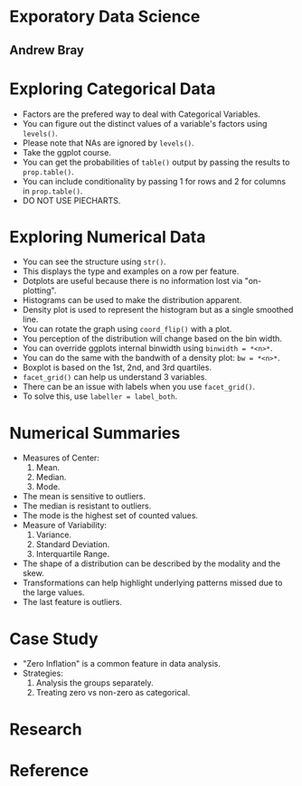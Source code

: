 # Exporatory Data Science
## Andrew Bray

# Exploring Categorical Data
- Factors are the prefered way to deal with Categorical Variables.
- You can figure out the distinct values of a variable's factors using `levels()`.
- Please note that NAs are ignored by `levels()`.
- Take the ggplot course.
- You can get the probabilities of `table()` output by passing the results to `prop.table()`.
- You can include conditionality by passing 1 for rows and 2 for columns in `prop.table()`.
- DO NOT USE PIECHARTS.


# Exploring Numerical Data
- You can see the structure using `str()`.
- This displays the type and examples on a row per feature.
- Dotplots are useful because there is no information lost via "on-plotting".
- Histograms can be used to make the distribution apparent.
- Density plot is used to represent the histogram but as a single smoothed line.
- You can rotate the graph using `coord_flip()` with a plot.
- You perception of the distribution will change based on the bin width.
- You can override ggplots internal binwidth using `binwidth = *<n>*`.
- You can do the same with the bandwith of a density plot: `bw = *<n>*`.
- Boxplot is based on the 1st, 2nd, and 3rd quartiles.
- `facet_grid()` can help us understand 3 variables.
- There can be an issue with labels when you use `facet_grid()`.
- To solve this, use `labeller = label_both`.

# Numerical Summaries
- Measures of Center:
	1. Mean.
	2. Median.
	3. Mode.
- The mean is sensitive to outliers.
- The median is resistant to outliers.
- The mode is the highest set of counted values.
- Measure of Variability:
	1. Variance.
	2. Standard Deviation.
	3. Interquartile Range.
- The shape of a distribution can be described by the modality and the skew.
- Transformations can help highlight underlying patterns missed due to the large values.
- The last feature is outliers.

# Case Study
- "Zero Inflation" is a common feature in data analysis.
- Strategies:
	1. Analysis the groups separately.
	2. Treating zero vs non-zero as categorical.

# Research

# Reference
